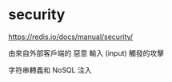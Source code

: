 # security


https://redis.io/docs/manual/security/



由來自外部客戶端的 惡意 輸入 (input) 觸發的攻擊



字符串轉義和 NoSQL 注入




